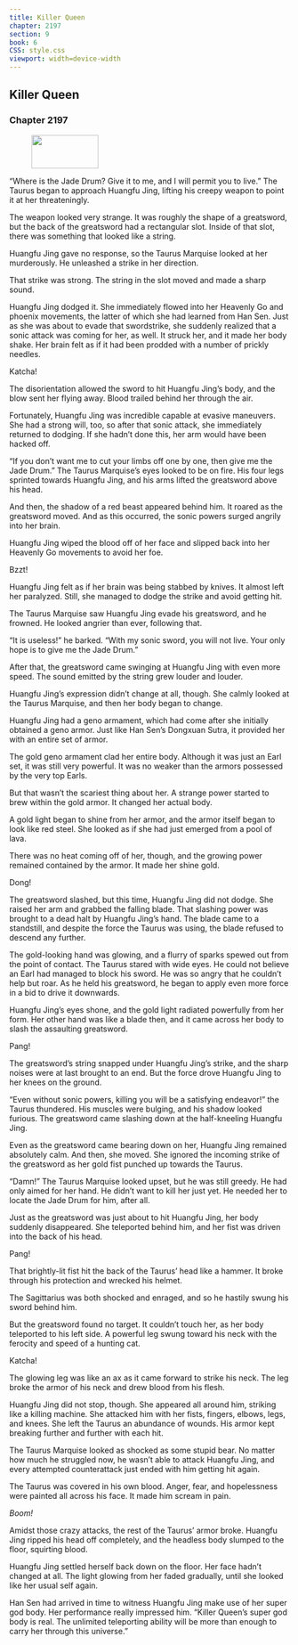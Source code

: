 ```yaml
---
title: Killer Queen
chapter: 2197
section: 9
book: 6
CSS: style.css
viewport: width=device-width
---
```


## Killer Queen

### Chapter 2197

<figure>
	<img src="../Images/gem.gif" alt="" id="gem" width="120" height="60" />
</figure>

“Where is the Jade Drum? Give it to me, and I will permit you to live.” The Taurus began to approach Huangfu Jing, lifting his creepy weapon to point it at her threateningly.

The weapon looked very strange. It was roughly the shape of a greatsword, but the back of the greatsword had a rectangular slot. Inside of that slot, there was something that looked like a string.

Huangfu Jing gave no response, so the Taurus Marquise looked at her murderously. He unleashed a strike in her direction.

That strike was strong. The string in the slot moved and made a sharp sound.

Huangfu Jing dodged it. She immediately flowed into her Heavenly Go and phoenix movements, the latter of which she had learned from Han Sen. Just as she was about to evade that swordstrike, she suddenly realized that a sonic attack was coming for her, as well. It struck her, and it made her body shake. Her brain felt as if it had been prodded with a number of prickly needles.

Katcha!

The disorientation allowed the sword to hit Huangfu Jing’s body, and the blow sent her flying away. Blood trailed behind her through the air.

Fortunately, Huangfu Jing was incredible capable at evasive maneuvers. She had a strong will, too, so after that sonic attack, she immediately returned to dodging. If she hadn’t done this, her arm would have been hacked off.

“If you don’t want me to cut your limbs off one by one, then give me the Jade Drum.” The Taurus Marquise’s eyes looked to be on fire. His four legs sprinted towards Huangfu Jing, and his arms lifted the greatsword above his head.

And then, the shadow of a red beast appeared behind him. It roared as the greatsword moved. And as this occurred, the sonic powers surged angrily into her brain.

Huangfu Jing wiped the blood off of her face and slipped back into her Heavenly Go movements to avoid her foe.

Bzzt!

Huangfu Jing felt as if her brain was being stabbed by knives. It almost left her paralyzed. Still, she managed to dodge the strike and avoid getting hit.

The Taurus Marquise saw Huangfu Jing evade his greatsword, and he frowned. He looked angrier than ever, following that.

“It is useless!” he barked. “With my sonic sword, you will not live. Your only hope is to give me the Jade Drum.”

After that, the greatsword came swinging at Huangfu Jing with even more speed. The sound emitted by the string grew louder and louder.

Huangfu Jing’s expression didn’t change at all, though. She calmly looked at the Taurus Marquise, and then her body began to change.

Huangfu Jing had a geno armament, which had come after she initially obtained a geno armor. Just like Han Sen’s Dongxuan Sutra, it provided her with an entire set of armor.

The gold geno armament clad her entire body. Although it was just an Earl set, it was still very powerful. It was no weaker than the armors possessed by the very top Earls.

But that wasn’t the scariest thing about her. A strange power started to brew within the gold armor. It changed her actual body.

A gold light began to shine from her armor, and the armor itself began to look like red steel. She looked as if she had just emerged from a pool of lava.

There was no heat coming off of her, though, and the growing power remained contained by the armor. It made her shine gold.

Dong!

The greatsword slashed, but this time, Huangfu Jing did not dodge. She raised her arm and grabbed the falling blade. That slashing power was brought to a dead halt by Huangfu Jing’s hand. The blade came to a standstill, and despite the force the Taurus was using, the blade refused to descend any further.

The gold-looking hand was glowing, and a flurry of sparks spewed out from the point of contact. The Taurus stared with wide eyes. He could not believe an Earl had managed to block his sword. He was so angry that he couldn’t help but roar. As he held his greatsword, he began to apply even more force in a bid to drive it downwards.

Huangfu Jing’s eyes shone, and the gold light radiated powerfully from her form. Her other hand was like a blade then, and it came across her body to slash the assaulting greatsword.

Pang!

The greatsword’s string snapped under Huangfu Jing’s strike, and the sharp noises were at last brought to an end. But the force drove Huangfu Jing to her knees on the ground.

“Even without sonic powers, killing you will be a satisfying endeavor!” the Taurus thundered. His muscles were bulging, and his shadow looked furious. The greatsword came slashing down at the half-kneeling Huangfu Jing.

Even as the greatsword came bearing down on her, Huangfu Jing remained absolutely calm. And then, she moved. She ignored the incoming strike of the greatsword as her gold fist punched up towards the Taurus.

“Damn!” The Taurus Marquise looked upset, but he was still greedy. He had only aimed for her hand. He didn’t want to kill her just yet. He needed her to locate the Jade Drum for him, after all.

Just as the greatsword was just about to hit Huangfu Jing, her body suddenly disappeared. She teleported behind him, and her fist was driven into the back of his head.

Pang!

That brightly-lit fist hit the back of the Taurus’ head like a hammer. It broke through his protection and wrecked his helmet.

The Sagittarius was both shocked and enraged, and so he hastily swung his sword behind him.

But the greatsword found no target. It couldn’t touch her, as her body teleported to his left side. A powerful leg swung toward his neck with the ferocity and speed of a hunting cat.

Katcha!

The glowing leg was like an ax as it came forward to strike his neck. The leg broke the armor of his neck and drew blood from his flesh.

Huangfu Jing did not stop, though. She appeared all around him, striking like a killing machine. She attacked him with her fists, fingers, elbows, legs, and knees. She left the Taurus an abundance of wounds. His armor kept breaking further and further with each hit.

The Taurus Marquise looked as shocked as some stupid bear. No matter how much he struggled now, he wasn’t able to attack Huangfu Jing, and every attempted counterattack just ended with him getting hit again.

The Taurus was covered in his own blood. Anger, fear, and hopelessness were painted all across his face. It made him scream in pain.

*Boom!*

Amidst those crazy attacks, the rest of the Taurus’ armor broke. Huangfu Jing ripped his head off completely, and the headless body slumped to the floor, squirting blood.

Huangfu Jing settled herself back down on the floor. Her face hadn’t changed at all. The light glowing from her faded gradually, until she looked like her usual self again.

Han Sen had arrived in time to witness Huangfu Jing make use of her super god body. Her performance really impressed him. “Killer Queen’s super god body is real. The unlimited teleporting ability will be more than enough to carry her through this universe.”